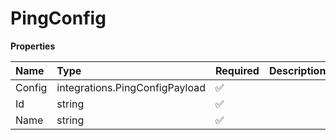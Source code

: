 # PingConfig

**Properties**

| Name   | Type                           | Required | Description |
| :----- | :----------------------------- | :------- | :---------- |
| Config | integrations.PingConfigPayload | ✅       |             |
| Id     | string                         | ✅       |             |
| Name   | string                         | ✅       |             |
